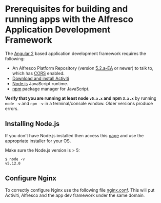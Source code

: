 # Prerequisites for building and running apps with the Alfresco Application Development Framework

The [Angular 2](https://angular.io/) based application development framework requires the following:

- An Alfresco Platform Repository (version [5.2.a-EA](https://wiki.alfresco.com/wiki/Community_file_list_201606-EA) or newer) to talk to, which has [CORS](https://en.wikipedia.org/wiki/Cross-origin_resource_sharing) enabled. 
- [Download and install Activiti](https://www.alfresco.com/products/bpm/alfresco-activiti/trial)
- [Node.js](https://nodejs.org/en/) JavaScript runtime.
- [npm](https://www.npmjs.com/) package manager for JavaScript.
 
**Verify that you are running at least node `v5.x.x` and npm `3.x.x`**
by running `node -v` and `npm -v` in a terminal/console window.
Older versions produce errors.

## Installing Node.js

If you don't have Node.js installed then access this [page](https://nodejs.org/en/download/) and use the appropriate installer for your OS.

Make sure the Node.js version is > 5:

```
$ node -v
v5.12.0
```

## Configure Nginx

To correctly configure Nginx use the following file [nginx.conf](/nginx.conf).
This will put Activiti, Alfresco and the app dev framework under the same domain.

